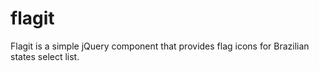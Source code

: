 # flagit
Flagit is a simple jQuery component that provides flag icons for Brazilian states select list.
